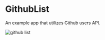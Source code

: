 # GithubList
An example app that utilizes Github users API.

![github list](https://user-images.githubusercontent.com/2703248/203711026-9a19960c-e50c-4696-bd58-93ce8322156c.gif)
